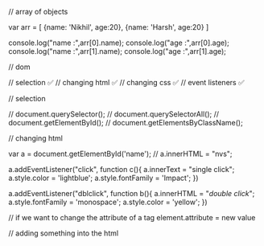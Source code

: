 // array of objects 

var arr = [
    {name: 'Nikhil', age:20},
    {name: 'Harsh', age:20}
]

console.log("name :",arr[0].name);
console.log("age :",arr[0].age);
console.log("name :",arr[1].name);
console.log("age :",arr[1].age);



// dom 

// selection       ✅
// changing html   ✅ 
// changing css    ✅
// event listeners ✅ 


// selection 

// document.querySelector();
// document.querySelectorAll();
// document.getElementById();
// document.getElementsByClassName();


// changing html 

var a = document.getElementById('name');
// a.innerHTML = "nvs";


a.addEventListener("click", function c(){
    a.innerText = "single click";
    a.style.color = 'lightblue';
    a.style.fontFamily = 'Impact';
})

a.addEventListener("dblclick", function b(){
    a.innerHTML = "<i>double click</i>";
    a.style.fontFamily = 'monospace';
    a.style.color = 'yellow';
})


// if we want to change the attribute of a tag 
element.attribute = new value

// adding something into the html






<!-- ===============some more imp concepts================== -->
